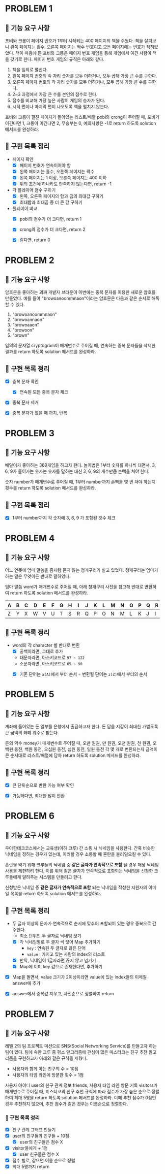 # PROBLEM 1

## 🚀 기능 요구 사항

포비와 크롱이 페이지 번호가 1부터 시작되는 400 페이지의 책을 주웠다. 책을 살펴보니 왼쪽 페이지는 홀수, 오른쪽 페이지는 짝수 번호이고 모든 페이지에는 번호가 적혀있었다. 책이 마음에 든 포비와 크롱은 페이지 번호 게임을 통해 게임에서 이긴 사람이 책을 갖기로 한다. 페이지 번호 게임의 규칙은 아래와 같다.

1. 책을 임의로 펼친다.
2. 왼쪽 페이지 번호의 각 자리 숫자를 모두 더하거나, 모두 곱해 가장 큰 수를 구한다.
3. 오른쪽 페이지 번호의 각 자리 숫자를 모두 더하거나, 모두 곱해 가장 큰 수를 구한다.
4. 2~3 과정에서 가장 큰 수를 본인의 점수로 한다.
5. 점수를 비교해 가장 높은 사람이 게임의 승자가 된다.
6. 시작 면이나 마지막 면이 나오도록 책을 펼치지 않는다.

포비와 크롱이 펼친 페이지가 들어있는 리스트/배열 pobi와 crong이 주어질 때, 포비가 이긴다면 1, 크롱이 이긴다면 2, 무승부는 0, 예외사항은 -1로 return 하도록 solution 메서드를 완성하라.

## 🥕 구현 목록 정리

- 페이지 확인
    - [X] 페이지 번호가 연속이어야 함
    - [X] 왼쪽 페이지는 홀수, 오른쪽 페이지는 짝수
    - [X] 왼쪽 페이지는 1 이상, 오른쪽 페이지는 400 이하
    - [X] 위의 조건에 하나라도 만족하지 않는다면, return -1
- 각 플레이어 점수 구하기
  - [X] 왼쪽, 오른쪽 페이지의 합과 곱의 최대값 구하기
  - [X] 최대합과 최대곱 중 더 큰 값 구하기
- 플레이어 비교
  - [X] pobi의 점수가 더 크다면, return 1
  - [X] crong의 점수가 더 크다면, return 2
  - [X] 같다면, return 0


# PROBLEM 2

## 🚀 기능 요구 사항

암호문을 좋아하는 괴짜 개발자 브라운이 이번에는 중복 문자를 이용한 새로운 암호를 만들었다. 예를 들어 "browoanoommnaon"이라는 암호문은 다음과 같은 순서로 해독할 수 있다.

1. "browoanoommnaon"
2. "browoannaon"
3. "browoaaon"
4. "browoon"
5. "brown"

임의의 문자열 cryptogram이 매개변수로 주어질 때, 연속하는 중복 문자들을 삭제한 결과를 return 하도록 solution 메서드를 완성하라.

## 🥕 구현 목록 정리


- [X] 중복 문자 확인
  - [X] 연속된 모든 중복 문자 체크
- [X] 중복 문자 제거
- [X] 중복 문자가 없을 때 까지, 반복 


# PROBLEM 3

## 🚀 기능 요구 사항

배달이가 좋아하는 369게임을 하고자 한다. 놀이법은 1부터 숫자를 하나씩 대면서, 3, 6, 9가 들어가는 숫자는 숫자를 말하는 대신 3, 6, 9의 개수만큼 손뼉을 쳐야 한다.

숫자 number가 매개변수로 주어질 때, 1부터 number까지 손뼉을 몇 번 쳐야 하는지 횟수를 return 하도록 solution 메서드를 완성하라.

## 🥕 구현 목록 정리
- [X] 1부터 number까지 각 숫자에 3, 6, 9 가 포함된 갯수 체크



# PROBLEM 4

## 🚀 기능 요구 사항

어느 연못에 엄마 말씀을 좀처럼 듣지 않는 청개구리가 살고 있었다. 청개구리는 엄마가 하는 말은 무엇이든 반대로 말하였다.

엄마 말씀 word가 매개변수로 주어질 때, 아래 청개구리 사전을 참고해 반대로 변환하여 return 하도록 solution 메서드를 완성하라.

| A | B | C | D | E | F | G | H | I | J | K | L | M | N | O | P | Q | R | S | T | U | V | W | X | Y | Z |
| --- | --- | --- | --- | --- | --- | --- | --- | --- | --- | --- | --- | --- | --- | --- | --- | --- | --- | --- | --- | --- | --- | --- | --- | --- | --- |
| Z | Y | X | W | V | U | T | S | R | Q | P | O | N | M | L | K | J | I | H | G | F | E | D | C | B | A |

## 🥕 구현 목록 정리

- word의 각 character 별 반대로 변환
  - [X] 공백이라면, 그대로 추가
  - 대문자라면, 아스키코드로 `97 ~ 122`
  - 소문자라면, 아스키코드로 `65 ~ 90`
  - [X] 기존 단어는 `a(A)`에서 부터 순서 =  변환될 단어는 `z(Z)`에서 부터의 순서


# PROBLEM 5

## 🚀 기능 요구 사항

계좌에 들어있는 돈 일부를 은행에서 출금하고자 한다. 돈 담을 지갑이 최대한 가볍도록 큰 금액의 화폐 위주로 받는다.

돈의 액수 money가 매개변수로 주어질 때, 오만 원권, 만 원권, 오천 원권, 천 원권, 오백원 동전, 백원 동전, 오십원 동전, 십원 동전, 일원 동전 각 몇 개로 변환되는지 금액이 큰 순서대로 리스트/배열에 담아 return 하도록 solution 메서드를 완성하라.

## 🥕 구현 목록 정리
- [X] 큰 단위순으로 반환 가능 여부 확인
- [X] 가능하다면, 최대한 많이 반환


# PROBLEM 6

## 🚀 기능 요구 사항

우아한테크코스에서는 교육생(이하 크루) 간 소통 시 닉네임을 사용한다. 간혹 비슷한 닉네임을 정하는 경우가 있는데, 이러할 경우 소통할 때 혼란을 불러일으킬 수 있다.

혼란을 막기 위해 크루들의 닉네임 중 **같은 글자가 연속적으로 포함** 될 경우 해당 닉네임 사용을 제한하려 한다. 이를 위해 같은 글자가 연속적으로 포함되는 닉네임을 신청한 크루들에게 알려주는 시스템을 만들려고 한다.


신청받은 닉네임 중 **같은 글자가 연속적으로 포함** 되는 닉네임을 작성한 지원자의 이메일 목록을 return 하도록 solution 메서드를 완성하라.

## 🥕 구현 목록 정리
- 두 글자 이상의 문자가 연속적으로 순서에 맞추어 포함되어 있는 경우 중복으로 간주한다.
  - 최소 단위인 두 글자로 닉네임 끊기
  - [X] 각 닉네임별로 두 글자 씩 끊어 Map 추가하기
    - `key` : 연속된 두 글자로 끊은 단어 
    - `value` : 가지고 있는 사람의 index의 리스트
  - [X] 만약, 닉네임이 1글자라면 끊지 않고 넘기기
  - [X] Map에 이미 key 값으로 존재한다면, 추가하기
- [X] Map을 돌면서, value 크기가 2이상이라면 value에 있는 index들의 이메일 answer에 추가
- [X] answer에서 중복값 지우고, 사전순으로 정렬하여 return


# PROBLEM 7

## 🚀 기능 요구 사항

레벨 2의 팀 프로젝트 미션으로 SNS(Social Networking Service)를 만들고자 하는 팀이 있다. 팀에 속한 크루 중 평소 알고리즘에 관심이 많은 미스터코는 친구 추천 알고리즘을 구현하고자 아래와 같은 규칙을 세웠다.

- 사용자와 함께 아는 친구의 수 = 10점
- 사용자의 타임 라인에 방문한 횟수 = 1점

사용자 아이디 user와 친구 관계 정보 friends, 사용자 타임 라인 방문 기록 visitors가 매개변수로 주어질 때, 미스터코의 친구 추천 규칙에 따라 점수가 가장 높은 순으로 정렬하여 최대 5명을 return 하도록 solution 메서드를 완성하라. 이때 추천 점수가 0점인 경우 추천하지 않으며, 추천 점수가 같은 경우는 이름순으로 정렬한다.

### 🥕 구현 목록 정리
- [X] 친구 관계 그래프 만들기
- [X] user의 친구들의 친구들 + 10점
  - [X] user의 친구들은 점수 X 
- [X] visitor들에게  + 1점
  - [X] user 친구들은 점수 X
- [X] 점수 별로, 같으면 이름 순으로 정렬
- [X] 최대 5명까지 return
